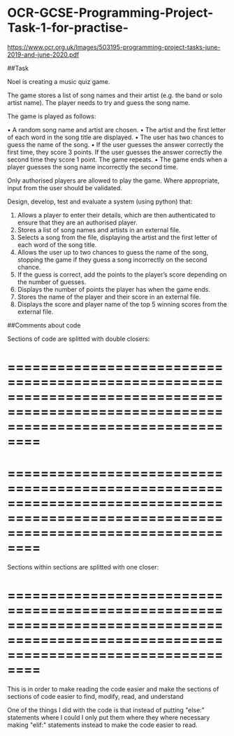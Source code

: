 # OCR-GCSE-Programming-Project-Task-1-for-practise-
https://www.ocr.org.uk/Images/503195-programming-project-tasks-june-2019-and-june-2020.pdf

##Task

Noel is creating a music quiz game.

The game stores a list of song names and their artist
(e.g. the band or solo artist name). The player needs to
try and guess the song name.

The game is played as follows:

•   A random song name and artist are chosen.
•   The artist and the first letter of each word in the song title are displayed.
•   The user has two chances to guess the name of the song.
•   If the user guesses the answer correctly the first time, they score 3 points. If the user guesses
the answer correctly the second time they score 1 point. The game repeats.
•   The game ends when a player guesses the song name incorrectly the second time.

Only authorised players are allowed to play the game.
Where appropriate, input from the user should be validated.

Design, develop, test and evaluate a system (using python) that:

1. Allows a player to enter their details, which are then authenticated to ensure that they are an
authorised player.
2. Stores a list of song names and artists in an external file.
3. Selects a song from the file, displaying the artist and the first letter of each word of the song title.
4. Allows the user up to two chances to guess the name of the song, stopping the game if they guess
a song incorrectly on the second chance.
5. If the guess is correct, add the points to the player’s score depending on the number of guesses.
6. Displays the number of points the player has when the game ends.
7. Stores the name of the player and their score in an external file.
8. Displays the score and player name of the top 5 winning scores from the external file.

##Comments about code

Sections of code are splitted with double closers:

# ======================================================================================================================================
# ======================================================================================================================================

Sections within sections are splitted with one closer:

# ======================================================================================================================================

This is in order to make reading the code easier and make the sections of sections of code easier to find, modify, read, and understand

One of the things I did with the code is that instead of putting "else:" statements where I could I only put them where they where necessary making "elif:" statements instead to make the code easier to read.
